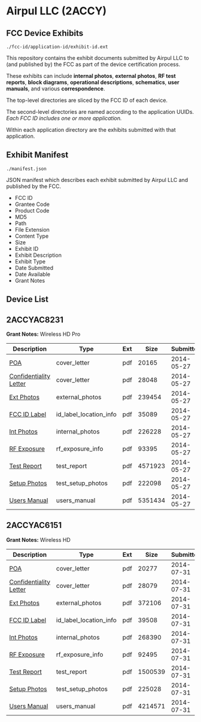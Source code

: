 # Airpul LLC (2ACCY)
## FCC Device Exhibits

```
./fcc-id/application-id/exhibit-id.ext
```

This repository contains the exhibit documents submitted by Airpul LLC to (and published by) the FCC as part of the device certification process.

These exhibits can include **internal photos**, **external photos**, **RF test reports**, **block diagrams**, **operational descriptions**, **schematics**, **user manuals**, and various **correspondence**.

The top-level directories are sliced by the FCC ID of each device.

The second-level directories are named according to the application UUIDs. *Each FCC ID includes one or more application.*

Within each application directory are the exhibits submitted with that application. 

## Exhibit Manifest

```
./manifest.json
```

JSON manifest which describes each exhibit submitted by Airpul LLC and published by the FCC.

- FCC ID
- Grantee Code
- Product Code
- MD5
- Path
- File Extension
- Content Type
- Size
- Exhibit ID
- Exhibit Description
- Exhibit Type
- Date Submitted
- Date Available
- Grant Notes

## Device List
## 2ACCYAC8231
**Grant Notes:** Wireless HD Pro

| Description | Type | Ext | Size | Submitted | Available |
| ----------- | ---- | --- | ---- | --------- | --------- |
| [POA](2ACCYAC8231/03ac6a3bb87a2f35a412653eb413201e/2277822.pdf) | cover_letter | pdf | 20165 | 2014-05-27 | 2014-05-27 |
| [Confidentiality Letter](2ACCYAC8231/03ac6a3bb87a2f35a412653eb413201e/2277823.pdf) | cover_letter | pdf | 28048 | 2014-05-27 | 2014-05-27 |
| [Ext Photos](2ACCYAC8231/03ac6a3bb87a2f35a412653eb413201e/2277825.pdf) | external_photos | pdf | 239454 | 2014-05-27 | 2014-05-27 |
| [FCC ID Label](2ACCYAC8231/03ac6a3bb87a2f35a412653eb413201e/2277826.pdf) | id_label_location_info | pdf | 35089 | 2014-05-27 | 2014-05-27 |
| [Int Photos](2ACCYAC8231/03ac6a3bb87a2f35a412653eb413201e/2277827.pdf) | internal_photos | pdf | 226228 | 2014-05-27 | 2014-05-27 |
| [RF Exposure](2ACCYAC8231/03ac6a3bb87a2f35a412653eb413201e/2277829.pdf) | rf_exposure_info | pdf | 93395 | 2014-05-27 | 2014-05-27 |
| [Test Report](2ACCYAC8231/03ac6a3bb87a2f35a412653eb413201e/2277831.pdf) | test_report | pdf | 4571923 | 2014-05-27 | 2014-05-27 |
| [Setup Photos](2ACCYAC8231/03ac6a3bb87a2f35a412653eb413201e/2277832.pdf) | test_setup_photos | pdf | 222098 | 2014-05-27 | 2014-05-27 |
| [Users Manual](2ACCYAC8231/03ac6a3bb87a2f35a412653eb413201e/2277833.pdf) | users_manual | pdf | 5351434 | 2014-05-27 | 2014-05-27 |
## 2ACCYAC6151
**Grant Notes:** Wireless HD

| Description | Type | Ext | Size | Submitted | Available |
| ----------- | ---- | --- | ---- | --------- | --------- |
| [POA](2ACCYAC6151/44c29f998b208d26f93fd01004fe12d8/2342380.pdf) | cover_letter | pdf | 20277 | 2014-07-31 | 2014-07-31 |
| [Confidentiality Letter](2ACCYAC6151/44c29f998b208d26f93fd01004fe12d8/2342381.pdf) | cover_letter | pdf | 28079 | 2014-07-31 | 2014-07-31 |
| [Ext Photos](2ACCYAC6151/44c29f998b208d26f93fd01004fe12d8/2342383.pdf) | external_photos | pdf | 372106 | 2014-07-31 | 2014-07-31 |
| [FCC ID Label](2ACCYAC6151/44c29f998b208d26f93fd01004fe12d8/2342384.pdf) | id_label_location_info | pdf | 39508 | 2014-07-31 | 2014-07-31 |
| [Int Photos](2ACCYAC6151/44c29f998b208d26f93fd01004fe12d8/2342385.pdf) | internal_photos | pdf | 268390 | 2014-07-31 | 2014-07-31 |
| [RF Exposure](2ACCYAC6151/44c29f998b208d26f93fd01004fe12d8/2342387.pdf) | rf_exposure_info | pdf | 92495 | 2014-07-31 | 2014-07-31 |
| [Test Report](2ACCYAC6151/44c29f998b208d26f93fd01004fe12d8/2342389.pdf) | test_report | pdf | 1500539 | 2014-07-31 | 2014-07-31 |
| [Setup Photos](2ACCYAC6151/44c29f998b208d26f93fd01004fe12d8/2342390.pdf) | test_setup_photos | pdf | 225028 | 2014-07-31 | 2014-07-31 |
| [Users Manual](2ACCYAC6151/44c29f998b208d26f93fd01004fe12d8/2342391.pdf) | users_manual | pdf | 4214571 | 2014-07-31 | 2014-07-31 |
